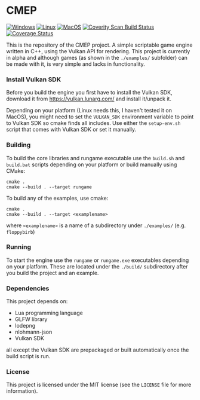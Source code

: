 # CMEP
[![Windows](https://github.com/Snezhnaya-chan/CMEP/actions/workflows/build-windows.yml/badge.svg)](https://github.com/Snezhnaya-chan/CMEP/actions/workflows/build-windows.yml) [![Linux](https://github.com/Snezhnaya-chan/CMEP/actions/workflows/build-linux.yml/badge.svg)](https://github.com/Snezhnaya-chan/CMEP/actions/workflows/build-linux.yml) [![MacOS](https://github.com/Snezhnaya-chan/CMEP/actions/workflows/build-macosx.yml/badge.svg)](https://github.com/Snezhnaya-chan/CMEP/actions/workflows/build-macosx.yml) <a href="https://scan.coverity.com/projects/snezhnaya-chan-cmep"><img alt="Coverity Scan Build Status" src="https://scan.coverity.com/projects/29326/badge.svg"/></a> [![Coverage Status](https://coveralls.io/repos/github/Snezhnaya-chan/CMEP/badge.svg?branch=master)](https://coveralls.io/github/Snezhnaya-chan/CMEP?branch=master)

This is the repository of the CMEP project. A simple scriptable game engine written in C++, using the Vulkan API for rendering.
This project is currently in alpha and although games (as shown in the `./examples/` subfolder) can be made with it, is very simple and lacks in functionality.

### Install Vulkan SDK
Before you build the engine you first have to install the Vulkan SDK, download it from https://vulkan.lunarg.com/ and install it/unpack it.

Depending on your platform (Linux needs this, I haven't tested it on MacOS), you might need to set the `VULKAN_SDK` environment variable to point to Vulkan SDK so cmake finds all includes. Use either the `setup-env.sh` script that comes with Vulkan SDK or set it manually.

### Building
To build the core libraries and rungame executable use the `build.sh` and `build.bat` scripts depending on your platform or build manually using CMake:
```
cmake .
cmake --build . --target rungame
```


To build any of the examples, use cmake:
```
cmake .
cmake --build . --target <examplename>
```
where `<examplename>` is a name of a subdirectory under `./examples/` (e.g. `floppybirb`)

### Running
To start the engine use the `rungame` or `rungame.exe` executables depending on your platform. These are located under the `./build/` subdirectory after you build the project and an example.

### Dependencies
This project depends on:
- Lua programming language
- GLFW library
- lodepng
- nlohmann-json
- Vulkan SDK

all except the Vulkan SDK are prepackaged or built automatically once the build script is run.

### License
This project is licensed under the MIT license (see the `LICENSE` file for more information).
